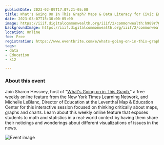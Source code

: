 ```yaml
---
publishDate: 2023-02-09T17:07:21-05:00
title: What's Going On In This Graph? Maps & Data Literacy for Civic Engagement
date: 2023-03-07T15:30:00-05:00
image: https://iiif.digitalcommonwealth.org/iiif/2/commonwealth:h989r708n/177,891,4809,3525/1200,/0/default.jpg
backgroundImage: https://iiif.digitalcommonwealth.org/iiif/2/commonwealth:h989r708n/177,891,4809,3525/1200,/0/default.jpg
location: Online
fee: Free
registration: https://www.eventbrite.com/e/whats-going-on-in-this-graph-maps-data-literacy-for-civic-engagement-tickets-541759556417
tags:
- data
- Education
- k12

---
```

### About this event

Join Sharon Hessney, host of "[What's Going on in This Graph](https://www.nytimes.com/column/whats-going-on-in-this-graph)," a free weekly online feature from the New York Times Learning Network, and Michelle LeBlanc, Director of Education at the Leventhal Map & Education Center for this interactive session focused on thinking critically about maps, graphs and charts. Learn about this weekly online feature that exposes students to math and statistics in a real-world context by having them share their noticings and wonderings about different visualizations of issues in the news.

![Event image](https://img.evbuc.com/https%3A%2F%2Fcdn.evbuc.com%2Fimages%2F443145959%2F167762409652%2F1%2Foriginal.20230209-203008?h=2000&w=720&auto=format%2Ccompress&q=75&sharp=10&s=f10cc8474d695aa149d6b313e0919fd4)